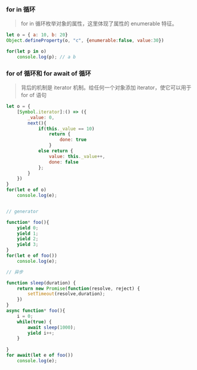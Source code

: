 ### for in 循环
> for in 循环枚举对象的属性，这里体现了属性的 enumerable 特征。
```javascript
let o = { a: 10, b: 20}
Object.defineProperty(o, "c", {enumerable:false, value:30})

for(let p in o)
    console.log(p); // a b
```

### for of 循环和 for await of 循环
> 背后的机制是 iterator 机制。给任何一个对象添加 iterator，使它可以用于 for of 语句
```javascript
let o = {  
    [Symbol.iterator]:() => ({
        _value: 0,
        next(){
            if(this._value == 10)
                return {
                    done: true
                }
            else return {
                value: this._value++,
                done: false
            };
        }
    })
}
for(let e of o)
    console.log(e);


// generator

function* foo(){
    yield 0;
    yield 1;
    yield 2;
    yield 3;
}
for(let e of foo())
    console.log(e);

// 异步

function sleep(duration) {
    return new Promise(function(resolve, reject) {
        setTimeout(resolve,duration);
    })
}
async function* foo(){
    i = 0;
    while(true) {
        await sleep(1000);
        yield i++;
    }
        
}
for await(let e of foo())
    console.log(e);
```